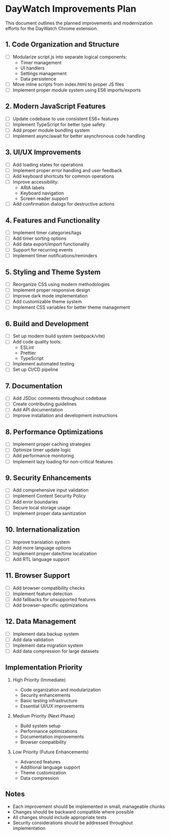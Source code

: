 # DayWatch Improvements Plan

This document outlines the planned improvements and modernization efforts for the DayWatch Chrome extension.

## 1. Code Organization and Structure
- [ ] Modularize script.js into separate logical components:
  - Timer management
  - UI handlers
  - Settings management
  - Data persistence
- [ ] Move inline scripts from index.html to proper JS files
- [ ] Implement proper module system using ES6 imports/exports

## 2. Modern JavaScript Features
- [ ] Update codebase to use consistent ES6+ features
- [ ] Implement TypeScript for better type safety
- [ ] Add proper module bundling system
- [ ] Implement async/await for better asynchronous code handling

## 3. UI/UX Improvements
- [ ] Add loading states for operations
- [ ] Implement proper error handling and user feedback
- [ ] Add keyboard shortcuts for common operations
- [ ] Improve accessibility:
  - ARIA labels
  - Keyboard navigation
  - Screen reader support
- [ ] Add confirmation dialogs for destructive actions

## 4. Features and Functionality
- [ ] Implement timer categories/tags
- [ ] Add timer sorting options
- [ ] Add data export/import functionality
- [ ] Support for recurring events
- [ ] Implement timer notifications/reminders

## 5. Styling and Theme System
- [ ] Reorganize CSS using modern methodologies
- [ ] Implement proper responsive design
- [ ] Improve dark mode implementation
- [ ] Add customizable theme system
- [ ] Implement CSS variables for better theme management

## 6. Build and Development
- [ ] Set up modern build system (webpack/vite)
- [ ] Add code quality tools:
  - ESLint
  - Prettier
  - TypeScript
- [ ] Implement automated testing
- [ ] Set up CI/CD pipeline

## 7. Documentation
- [ ] Add JSDoc comments throughout codebase
- [ ] Create contributing guidelines
- [ ] Add API documentation
- [ ] Improve installation and development instructions

## 8. Performance Optimizations
- [ ] Implement proper caching strategies
- [ ] Optimize timer update logic
- [ ] Add performance monitoring
- [ ] Implement lazy loading for non-critical features

## 9. Security Enhancements
- [ ] Add comprehensive input validation
- [ ] Implement Content Security Policy
- [ ] Add error boundaries
- [ ] Secure local storage usage
- [ ] Implement proper data sanitization

## 10. Internationalization
- [ ] Improve translation system
- [ ] Add more language options
- [ ] Implement proper date/time localization
- [ ] Add RTL language support

## 11. Browser Support
- [ ] Add browser compatibility checks
- [ ] Implement feature detection
- [ ] Add fallbacks for unsupported features
- [ ] Add browser-specific optimizations

## 12. Data Management
- [ ] Implement data backup system
- [ ] Add data validation
- [ ] Implement data migration system
- [ ] Add data compression for large datasets

## Implementation Priority
1. High Priority (Immediate)
   - Code organization and modularization
   - Security enhancements
   - Basic testing infrastructure
   - Essential UI/UX improvements

2. Medium Priority (Next Phase)
   - Build system setup
   - Performance optimizations
   - Documentation improvements
   - Browser compatibility

3. Low Priority (Future Enhancements)
   - Advanced features
   - Additional language support
   - Theme customization
   - Data compression

## Notes
- Each improvement should be implemented in small, manageable chunks
- Changes should be backward compatible where possible
- All changes should include appropriate tests
- Security considerations should be addressed throughout implementation